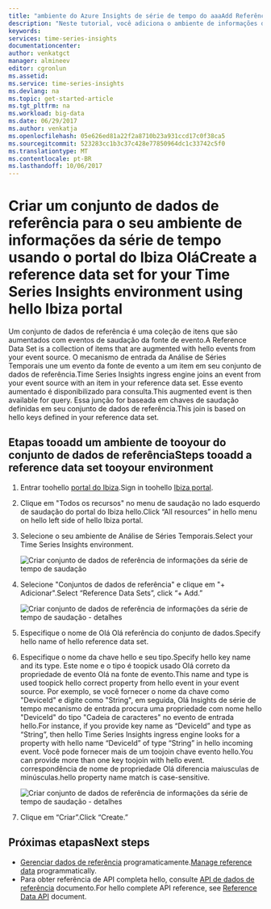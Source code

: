 ```yaml
---
title: "ambiente do Azure Insights de série de tempo do aaaAdd Referência conjunto de dados tooyour | Microsoft Docs"
description: "Neste tutorial, você adiciona o ambiente de informações da série de tempo de tooyour de conjunto de dados de referência"
keywords: 
services: time-series-insights
documentationcenter: 
author: venkatgct
manager: almineev
editor: cgronlun
ms.assetid: 
ms.service: time-series-insights
ms.devlang: na
ms.topic: get-started-article
ms.tgt_pltfrm: na
ms.workload: big-data
ms.date: 06/29/2017
ms.author: venkatja
ms.openlocfilehash: 05e626ed81a22f2a8710b23a931ccd17c0f38ca5
ms.sourcegitcommit: 523283cc1b3c37c428e77850964dc1c33742c5f0
ms.translationtype: MT
ms.contentlocale: pt-BR
ms.lasthandoff: 10/06/2017
---
```

# <a name="create-a-reference-data-set-for-your-time-series-insights-environment-using-hello-ibiza-portal"></a><span data-ttu-id="2e86a-103">Criar um conjunto de dados de referência para o seu ambiente de informações da série de tempo usando o portal do Ibiza Olá</span><span class="sxs-lookup"><span data-stu-id="2e86a-103">Create a reference data set for your Time Series Insights environment using hello Ibiza portal</span></span>

<span data-ttu-id="2e86a-104">Um conjunto de dados de referência é uma coleção de itens que são aumentados com eventos de saudação da fonte de evento.</span><span class="sxs-lookup"><span data-stu-id="2e86a-104">A Reference Data Set is a collection of items that are augmented with hello events from your event source.</span></span> <span data-ttu-id="2e86a-105">O mecanismo de entrada da Análise de Séries Temporais une um evento da fonte de evento a um item em seu conjunto de dados de referência.</span><span class="sxs-lookup"><span data-stu-id="2e86a-105">Time Series Insights ingress engine joins an event from your event source with an item in your reference data set.</span></span> <span data-ttu-id="2e86a-106">Esse evento aumentado é disponibilizado para consulta.</span><span class="sxs-lookup"><span data-stu-id="2e86a-106">This augmented event is then available for query.</span></span> <span data-ttu-id="2e86a-107">Essa junção for baseada em chaves de saudação definidas em seu conjunto de dados de referência.</span><span class="sxs-lookup"><span data-stu-id="2e86a-107">This join is based on hello keys defined in your reference data set.</span></span>

## <a name="steps-tooadd-a-reference-data-set-tooyour-environment"></a><span data-ttu-id="2e86a-108">Etapas tooadd um ambiente de tooyour do conjunto de dados de referência</span><span class="sxs-lookup"><span data-stu-id="2e86a-108">Steps tooadd a reference data set tooyour environment</span></span>

1. <span data-ttu-id="2e86a-109">Entrar toohello [portal do Ibiza](https://portal.azure.com).</span><span class="sxs-lookup"><span data-stu-id="2e86a-109">Sign in toohello [Ibiza portal](https://portal.azure.com).</span></span>
2. <span data-ttu-id="2e86a-110">Clique em "Todos os recursos" no menu de saudação no lado esquerdo de saudação do portal do Ibiza hello.</span><span class="sxs-lookup"><span data-stu-id="2e86a-110">Click “All resources” in hello menu on hello left side of hello Ibiza portal.</span></span>
3. <span data-ttu-id="2e86a-111">Selecione o seu ambiente de Análise de Séries Temporais.</span><span class="sxs-lookup"><span data-stu-id="2e86a-111">Select your Time Series Insights environment.</span></span>

    ![Criar conjunto de dados de referência de informações da série de tempo de saudação](media/add-reference-data-set/getstarted-create-reference-data-set-1.png)

4. <span data-ttu-id="2e86a-113">Selecione "Conjuntos de dados de referência" e clique em "+ Adicionar".</span><span class="sxs-lookup"><span data-stu-id="2e86a-113">Select “Reference Data Sets”, click “+ Add.”</span></span>

    ![Criar conjunto de dados de referência de informações da série de tempo de saudação - detalhes](media/add-reference-data-set/getstarted-create-reference-data-set-2.png)

5. <span data-ttu-id="2e86a-115">Especifique o nome de Olá Olá referência do conjunto de dados.</span><span class="sxs-lookup"><span data-stu-id="2e86a-115">Specify hello name of hello reference data set.</span></span>
6. <span data-ttu-id="2e86a-116">Especifique o nome da chave hello e seu tipo.</span><span class="sxs-lookup"><span data-stu-id="2e86a-116">Specify hello key name and its type.</span></span> <span data-ttu-id="2e86a-117">Este nome e o tipo é toopick usado Olá correto da propriedade de evento Olá na fonte de evento.</span><span class="sxs-lookup"><span data-stu-id="2e86a-117">This name and type is used toopick hello correct property from hello event in your event source.</span></span> <span data-ttu-id="2e86a-118">Por exemplo, se você fornecer o nome da chave como "DeviceId" e digite como "String", em seguida, Olá Insights de série de tempo mecanismo de entrada procura uma propriedade com nome hello "DeviceId" do tipo "Cadeia de caracteres" no evento de entrada hello.</span><span class="sxs-lookup"><span data-stu-id="2e86a-118">For instance, if you provide key name as “DeviceId” and type as “String”, then hello Time Series Insights ingress engine looks for a property with hello name “DeviceId” of type “String” in hello incoming event.</span></span> <span data-ttu-id="2e86a-119">Você pode fornecer mais de um toojoin chave evento hello.</span><span class="sxs-lookup"><span data-stu-id="2e86a-119">You can provide more than one key toojoin with hello event.</span></span> <span data-ttu-id="2e86a-120">correspondência de nome de propriedade Olá diferencia maiusculas de minúsculas.</span><span class="sxs-lookup"><span data-stu-id="2e86a-120">hello property name match is case-sensitive.</span></span>

     ![Criar conjunto de dados de referência de informações da série de tempo de saudação - detalhes](media/add-reference-data-set/getstarted-create-reference-data-set-3.png)

7. <span data-ttu-id="2e86a-122">Clique em “Criar”.</span><span class="sxs-lookup"><span data-stu-id="2e86a-122">Click “Create.”</span></span>

## <a name="next-steps"></a><span data-ttu-id="2e86a-123">Próximas etapas</span><span class="sxs-lookup"><span data-stu-id="2e86a-123">Next steps</span></span>

* <span data-ttu-id="2e86a-124">[Gerenciar dados de referência](time-series-insights-manage-reference-data-csharp.md) programaticamente.</span><span class="sxs-lookup"><span data-stu-id="2e86a-124">[Manage reference data](time-series-insights-manage-reference-data-csharp.md) programmatically.</span></span>
* <span data-ttu-id="2e86a-125">Para obter referência de API completa hello, consulte [API de dados de referência](/rest/api/time-series-insights/time-series-insights-reference-reference-data-api) documento.</span><span class="sxs-lookup"><span data-stu-id="2e86a-125">For hello complete API reference, see [Reference Data API](/rest/api/time-series-insights/time-series-insights-reference-reference-data-api) document.</span></span>
